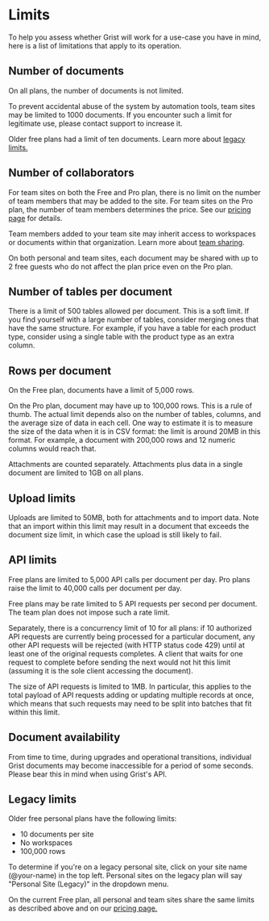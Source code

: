 # Limits

To help you assess whether Grist will work for a use-case you have in
mind, here is a list of limitations that apply to its operation.

## Number of documents

On all plans, the number of documents is not limited. 

To prevent accidental abuse of the system by automation
tools, team sites may be limited to 1000 documents. If you encounter such a limit for legitimate
use, please contact support to increase it.

Older free plans had a limit of ten documents. Learn more about [legacy limits.](#legacy-limits)

## Number of collaborators

For team sites on both the Free and Pro plan, there is no limit on the number of team members that may be added to the site.  For team sites on the Pro plan, the number of team members determines the price. See our [pricing page](https://www.getgrist.com/pricing) for details.

Team members added to your team site may inherit access to workspaces or documents
within that organization. Learn more about [team
sharing](team-sharing.md).

On both personal and team sites, each document may be shared with up to 2 free guests who do not affect the plan price even on the Pro plan.

## Number of tables per document

There is a limit of 500 tables allowed per document.
This is a soft limit. If you find yourself with a large number of
tables, consider merging ones that have the same structure.  For
example, if you have a table for each product type, consider using a single
table with the product type as an extra column.

## Rows per document

On the Free plan, documents have a limit of 5,000 rows.

On the Pro plan, document may have up to 100,000 rows. This is a rule of thumb. The actual limit depends
also on the number of tables, columns, and the average size of data in each cell. One way to
estimate it is to measure the size of the data when it is in CSV format: the limit is around 20MB
in this format. For example, a document with 200,000 rows and 12 numeric columns would reach that.

Attachments are counted separately. Attachments plus data in a single document are limited to 1GB on all plans.

## Upload limits

Uploads are limited to 50MB, both for attachments and to import data. Note that an import within
this limit may result in a document that exceeds the document size limit, in which case the upload
is still likely to fail.

## API limits

Free plans are limited to 5,000 API calls per document per day. Pro plans raise the limit to 40,000 calls per document per day.

Free plans may be rate limited to 5 API requests per second per document. The team plan does not impose
such a rate limit.

Separately, there is a concurrency limit of 10 for all plans: if 10 authorized API requests are
currently being processed for a particular document, any other API requests will be rejected (with
HTTP status code 429) until at least one of the original requests completes.  A client that waits
for one request to complete before sending the next would not hit this limit (assuming it is the
sole client accessing the document).

The size of API requests is limited to 1MB. In particular, this applies to the total payload of
API requests adding or updating multiple records at once, which means that such requests may need
to be split into batches that fit within this limit.

## Document availability

From time to time, during upgrades and operational transitions,
individual Grist documents may become inaccessible for a period of
some seconds. Please bear this in mind when using Grist's API.

## Legacy limits

Older free personal plans have the following limits:

* 10 documents per site
* No workspaces
* 100,000 rows

To determine if you're on a legacy personal site, click on your site name (@your-name) in the top left. Personal sites on the legacy plan will say "Personal Site (Legacy)" in the dropdown menu.

On the current Free plan, all personal and team sites share the same limits as described above and on our [pricing page.](https://www.getgrist.com/pricing)

